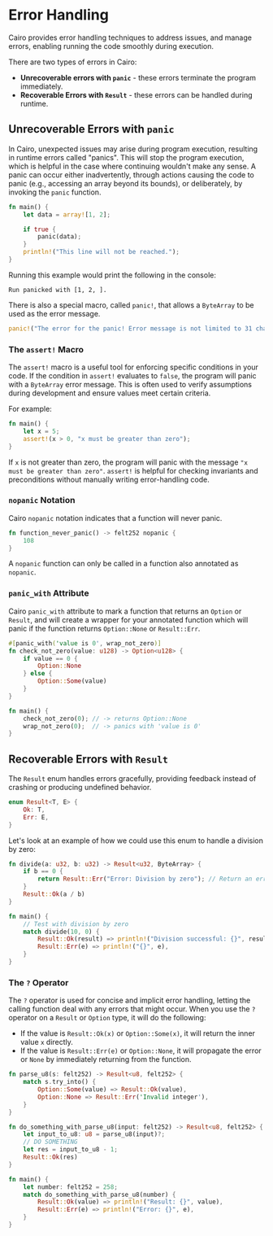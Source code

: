 # Error Handling

Cairo provides error handling techniques to address issues, and manage errors, enabling running the code smoothly during execution.

There are two types of errors in Cairo:

- **Unrecoverable errors with `panic`** - these errors terminate the program immediately.
- **Recoverable Errors with `Result`** - these errors can be handled during runtime.

## Unrecoverable Errors with `panic`

In Cairo, unexpected issues may arise during program execution, resulting in runtime errors called "panics".
This will stop the program execution, which is helpful in the case where continuing wouldn't make any sense.
A panic can occur either inadvertently, through actions causing the code to panic (e.g., accessing an array beyond its bounds), or deliberately, by invoking the `panic` function.

```rust
fn main() {
    let data = array![1, 2];

    if true {
        panic(data);
    }
    println!("This line will not be reached.");
}
```

Running this example would print the following in the console:

```console
Run panicked with [1, 2, ].
```

There is also a special macro, called `panic!`, that allows a `ByteArray` to be used as the error message.

```rust
panic!("The error for the panic! Error message is not limited to 31 characters anymore");
```

### The `assert!` Macro

The `assert!` macro is a useful tool for enforcing specific conditions in your code. If the condition in `assert!` evaluates to `false`, the program will panic with a `ByteArray` error message. This is often used to verify assumptions during development and ensure values meet certain criteria.

For example:

```rust
fn main() {
    let x = 5;
    assert!(x > 0, "x must be greater than zero");
}
```

If `x` is not greater than zero, the program will panic with the message `"x must be greater than zero"`. `assert!` is helpful for checking invariants and preconditions without manually writing error-handling code.

### `nopanic` Notation

Cairo `nopanic` notation indicates that a function will never panic.

```rust
fn function_never_panic() -> felt252 nopanic {
    108
}
```

A `nopanic` function can only be called in a function also annotated as `nopanic`.

### `panic_with` Attribute

Cairo `panic_with` attribute to mark a function that returns an `Option` or `Result`, and will create a wrapper for your annotated function which will panic if the function returns `Option::None` or `Result::Err`.

```rust
#[panic_with('value is 0', wrap_not_zero)]
fn check_not_zero(value: u128) -> Option<u128> {
    if value == 0 {
        Option::None
    } else {
        Option::Some(value)
    }
}

fn main() {
    check_not_zero(0); // -> returns Option::None
    wrap_not_zero(0);  // -> panics with 'value is 0'
}
```

## Recoverable Errors with `Result`

The `Result` enum handles errors gracefully, providing feedback instead of crashing or producing undefined behavior.

```rust
enum Result<T, E> {
    Ok: T,
    Err: E,
}
```

Let's look at an example of how we could use this enum to handle a division by zero:

```rust
fn divide(a: u32, b: u32) -> Result<u32, ByteArray> {
    if b == 0 {
        return Result::Err("Error: Division by zero"); // Return an error if division by zero is attempted
    }
    Result::Ok(a / b)
}

fn main() {
    // Test with division by zero
    match divide(10, 0) {
        Result::Ok(result) => println!("Division successful: {}", result),
        Result::Err(e) => println!("{}", e),
    }
}
```

### The `?` Operator

The `?` operator is used for concise and implicit error handling, letting the calling function deal with any errors that might occur.
When you use the `?` operator on a `Result` or `Option` type, it will do the following:

- If the value is `Result::Ok(x)` or `Option::Some(x)`, it will return the inner value `x` directly.
- If the value is `Result::Err(e)` or `Option::None`, it will propagate the error or `None` by immediately returning from the function.

```rust
fn parse_u8(s: felt252) -> Result<u8, felt252> {
    match s.try_into() {
        Option::Some(value) => Result::Ok(value),
        Option::None => Result::Err('Invalid integer'),
    }
}

fn do_something_with_parse_u8(input: felt252) -> Result<u8, felt252> {
    let input_to_u8: u8 = parse_u8(input)?;
    // DO SOMETHING
    let res = input_to_u8 - 1;
    Result::Ok(res)
}

fn main() {
    let number: felt252 = 258;
    match do_something_with_parse_u8(number) {
        Result::Ok(value) => println!("Result: {}", value),
        Result::Err(e) => println!("Error: {}", e),
    }
}
```
